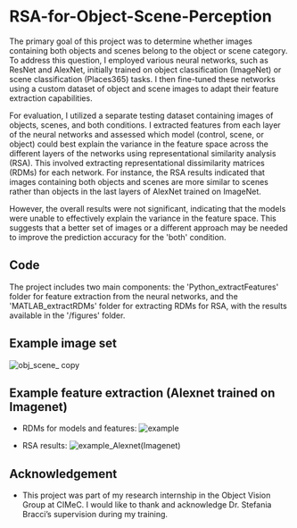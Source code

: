 # RSA-for-Object-Scene-Perception

The primary goal of this project was to determine whether images containing both objects and scenes belong to the object or scene category. To address this question, I employed various neural networks, such as ResNet and AlexNet, initially trained on object classification (ImageNet) or scene classification (Places365) tasks. I then fine-tuned these networks using a custom dataset of object and scene images to adapt their feature extraction capabilities.

For evaluation, I utilized a separate testing dataset containing images of objects, scenes, and both conditions. I extracted features from each layer of the neural networks and assessed which model (control, scene, or object) could best explain the variance in the feature space across the different layers of the networks using representational similarity analysis (RSA). This involved extracting representational dissimilarity matrices (RDMs) for each network. For instance, the RSA results indicated that images containing both objects and scenes are more similar to scenes rather than objects in the last layers of AlexNet trained on ImageNet.

However, the overall results were not significant, indicating that the models were unable to effectively explain the variance in the feature space. This suggests that a better set of images or a different approach may be needed to improve the prediction accuracy for the 'both' condition.

## Code

The project includes two main components: the 'Python_extractFeatures' folder for feature extraction from the neural networks, and the 'MATLAB_extractRDMs' folder for extracting RDMs for RSA, with the results available in the '/figures' folder.

## Example image set

![obj_scene_ copy](https://user-images.githubusercontent.com/44211738/227697445-05e02f62-4e04-4dc8-97bb-09c6b473db77.png)

## Example feature extraction (Alexnet trained on Imagenet)

- RDMs for models and features:
![example](https://user-images.githubusercontent.com/44211738/167296896-ce5ec294-7b7d-4586-9837-251480525473.png)

- RSA results: 
![example_Alexnet(Imagenet)](https://user-images.githubusercontent.com/44211738/167297020-40a7301f-9bf6-4d9a-b97c-fc9ca1c30744.png)

## Acknowledgement
- This project was part of my research internship in the Object Vision Group at CIMeC. I would like to thank and acknowledge Dr. Stefania Bracci’s supervision during my training.
